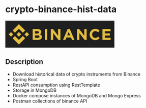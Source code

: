 # crypto-binance-hist-data

![](src/main/resources/static/binance-small.png)

## Description

- Download historical data of crypto instruments from Binance
- Spring Boot
- RestAPI consumption using RestTemplate
- Storage in MongoDB
- Docker compose instances of MongoDB and Mongo Express
- Postman collections of binance API



